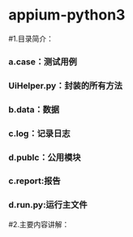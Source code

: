 # appium-python3
#1.目录简介：
###      a.case：测试用例
###      UiHelper.py：封装的所有方法
###      b.data：数据
###      c.log：记录日志
###      d.publc：公用模块
###      c.report:报告
###      d.run.py:运行主文件
#2.主要内容讲解：
